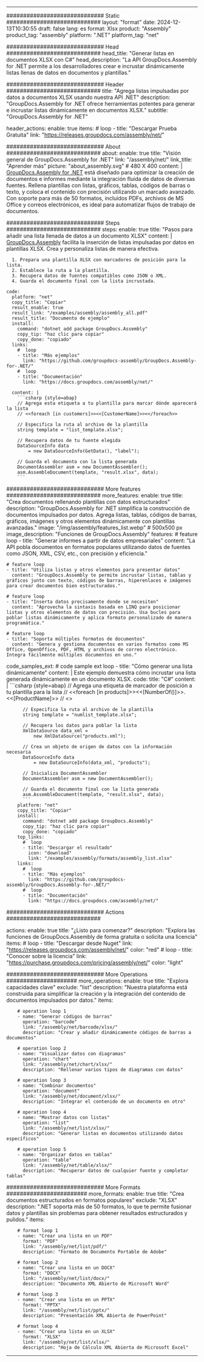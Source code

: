 



---
############################# Static ############################
layout: "format"
date:  2024-12-13T10:30:55
draft: false
lang: es
format: Xlsx
product: "Assembly"
product_tag: "assembly"
platform: ".NET"
platform_tag: "net"

############################# Head ############################
head_title: "Generar listas en documentos XLSX con C#"
head_description: "La API GroupDocs.Assembly for .NET permite a los desarrolladores crear e incrustar dinámicamente listas llenas de datos en documentos y plantillas."

############################# Header ############################
title: "Agrega listas impulsadas por datos a documentos XLSX usando nuestra API .NET" 
description: "GroupDocs.Assembly for .NET ofrece herramientas potentes para generar e incrustar listas dinámicamente en documentos XLSX."
subtitle: "GroupDocs.Assembly for .NET" 

header_actions:
  enable: true
  items:
    #  loop
    - title: "Descargar Prueba Gratuita"
      link: "https://releases.groupdocs.com/assembly/net/"
      
############################# About ############################
about:
    enable: true
    title: "Visión general de GroupDocs.Assembly for .NET"
    link: "/assembly/net/"
    link_title: "Aprender más"
    picture: "about_assembly.svg" # 480 X 400
    content: |
       [GroupDocs.Assembly for .NET](/assembly/net/) está diseñado para optimizar la creación de documentos e informes mediante la integración fluida de datos de diversas fuentes. Rellena plantillas con listas, gráficos, tablas, códigos de barras o texto, y coloca el contenido con precisión utilizando un marcado avanzado. Con soporte para más de 50 formatos, incluidos PDFs, archivos de MS Office y correos electrónicos, es ideal para automatizar flujos de trabajo de documentos.

############################# Steps ############################
steps:
    enable: true
    title: "Pasos para añadir una lista llenada de datos a un documento XLSX"
    content: |
      [GroupDocs.Assembly](/assembly/net/) facilita la inserción de listas impulsadas por datos en plantillas XLSX. Crea y personaliza listas de manera efectiva.
      
      1. Prepara una plantilla XLSX con marcadores de posición para la lista.
      2. Establece la ruta a la plantilla.
      3. Recupera datos de fuentes compatibles como JSON o XML.
      4. Guarda el documento final con la lista incrustada.
   
    code:
      platform: "net"
      copy_title: "Copiar"
      result_enable: true
      result_link: "/examples/assembly/assembly_all.pdf"
      result_title: "Documento de ejemplo"
      install:
        command: "dotnet add package GroupDocs.Assembly"
        copy_tip: "haz clic para copiar"
        copy_done: "copiado"
      links:
        #  loop
        - title: "Más ejemplos"
          link: "https://github.com/groupdocs-assembly/GroupDocs.Assembly-for-.NET/"
        #  loop
        - title: "Documentación"
          link: "https://docs.groupdocs.com/assembly/net/"
          
      content: |
        ```csharp {style=abap}
        // Agrega esta etiqueta a tu plantilla para marcar dónde aparecerá la lista
        // <<foreach [in customers]>><<[CustomerName]>><</foreach>>

        // Especifica la ruta al archivo de la plantilla
        string template = "list_template.xlsx";

        // Recupera datos de tu fuente elegida
        DataSourceInfo data 
            = new DataSourceInfo(GetData(), "label");

        // Guarda el documento con la lista generada
        DocumentAssembler asm = new DocumentAssembler();
        asm.AssembleDocument(template, "result.xlsx", data);
        ```            

############################# More features ############################
more_features:
  enable: true
  title: "Crea documentos rellenando plantillas con datos estructurados"
  description: "GroupDocs.Assembly for .NET simplifica la construcción de documentos impulsados por datos. Agrega listas, tablas, códigos de barras, gráficos, imágenes y otros elementos dinámicamente con plantillas avanzadas."
  image: "/img/assembly/features_list.webp" # 500x500 px
  image_description: "Funciones de GroupDocs.Assembly"
  features:
    # feature loop
    - title: "Generar informes a partir de datos empresariales"
      content: "La API pobla documentos en formatos populares utilizando datos de fuentes como JSON, XML, CSV, etc., con precisión y eficiencia."

    # feature loop
    - title: "Utiliza listas y otros elementos para presentar datos"
      content: "GroupDocs.Assembly te permite incrustar listas, tablas y gráficos junto con texto, códigos de barras, hiperenlaces e imágenes para crear documentos bien estructurados."

    # feature loop
    - title: "Inserta datos precisamente donde se necesiten"
      content: "Aprovecha la sintaxis basada en LINQ para posicionar listas y otros elementos de datos con precisión. Usa bucles para poblar listas dinámicamente y aplica formato personalizado de manera programática."

    # feature loop
    - title: "Soporta múltiples formatos de documentos"
      content: "Genera y gestiona documentos en varios formatos como MS Office, OpenOffice, PDF, HTML y archivos de correo electrónico. Integra fácilmente múltiples documentos en uno."
      
  code_samples_ext:
    # code sample ext loop
    - title: "Cómo generar una lista dinámicamente"
      content: |
        Este ejemplo demuestra cómo incrustar una lista generada dinámicamente en un documento XLSX.
      code:
        title: "C#"
        content: |
          ```csharp {style=abap}
          // Agrega una etiqueta de marcador de posición a tu plantilla para la lista
          // <<foreach [in products]>><<[NumberOf()]>>. <<[ProductName]>>
          // <</foreach>>

          // Especifica la ruta al archivo de la plantilla
          string template = "numlist_template.xlsx";

          // Recupera los datos para poblar la lista
          XmlDataSource data_xml =
              new XmlDataSource("products.xml");

          // Crea un objeto de origen de datos con la información necesaria
          DataSourceInfo data 
              = new DataSourceInfo(data_xml, "products");

          // Inicializa DocumentAssembler
          DocumentAssembler asm = new DocumentAssembler();

          // Guarda el documento final con la lista generada
          asm.AssembleDocument(template, "result.xlsx", data);
          ```
        platform: "net"
        copy_title: "Copiar"
        install:
          command: "dotnet add package GroupDocs.Assembly"
          copy_tip: "haz clic para copiar"
          copy_done: "copiado"
        top_links:
          #  loop
          - title: "Descargar el resultado"
            icon: "download"
            link: "/examples/assembly/formats/assembly_list.xlsx"
        links:
          #  loop
          - title: "Más ejemplos"
            link: "https://github.com/groupdocs-assembly/GroupDocs.Assembly-for-.NET/"
          #  loop
          - title: "Documentación"
            link: "https://docs.groupdocs.com/assembly/net/"
            

            


############################# Actions ############################

actions:
  enable: true
  title: "¿Listo para comenzar?"
  description: "Explora las funciones de GroupDocs.Assembly de forma gratuita o solicita una licencia"
  items:
    #  loop
    - title: "Descargar desde Nuget"
      link: "https://releases.groupdocs.com/assembly/net/"
      color: "red"
        #  loop
    - title: "Conocer sobre la licencia"
      link: "https://purchase.groupdocs.com/pricing/assembly/net/"
      color: "light"


############################# More Operations #####################
more_operations:
    enable: true
    title: "Explora capacidades clave"
    exclude: "list"
    description: "Nuestra plataforma está construida para simplificar la creación y la integración del contenido de documentos impulsados por datos."
    items: 
          
        # operation loop 1
        - name: "Generar códigos de barras"
          operation: "barcode"
          link: "/assembly/net/barcode/xlsx/"
          description: "Crear y añadir dinámicamente códigos de barras a documentos"

        # operation loop 2
        - name: "Visualizar datos con diagramas"
          operation: "chart"
          link: "/assembly/net/chart/xlsx/"
          description: "Rellenar varios tipos de diagramas con datos"

        # operation loop 3
        - name: "Combinar documentos"
          operation: "document"
          link: "/assembly/net/document/xlsx/"
          description: "Integrar el contenido de un documento en otro"

        # operation loop 4
        - name: "Mostrar datos con listas"
          operation: "list"
          link: "/assembly/net/list/xlsx/"
          description: "Generar listas en documentos utilizando datos específicos"

        # operation loop 5
        - name: "Organizar datos en tablas"
          operation: "table"
          link: "/assembly/net/table/xlsx/"
          description: "Recuperar datos de cualquier fuente y completar tablas"
         
          
############################# More Formats ########################
more_formats:
    enable: true
    title: "Crea documentos estructurados en formatos populares"
    exclude: "XLSX"
    description: ".NET soporta más de 50 formatos, lo que te permite fusionar datos y plantillas sin problemas para obtener resultados estructurados y pulidos."
    items: 
          
        # format loop 1
        - name: "Crear una lista en un PDF"
          format: "PDF"
          link: "/assembly/net/list/pdf/"
          description: "Formato de Documento Portable de Adobe"
          
        # format loop 2
        - name: "Crear una lista en un DOCX"
          format: "DOCX"
          link: "/assembly/net/list/docx/"
          description: "Documento XML Abierto de Microsoft Word"
          
        # format loop 3
        - name: "Crear una lista en un PPTX"
          format: "PPTX"
          link: "/assembly/net/list/pptx/"
          description: "Presentación XML Abierta de PowerPoint"
          
        # format loop 4
        - name: "Crear una lista en un XLSX"
          format: "XLSX"
          link: "/assembly/net/list/xlsx/"
          description: "Hoja de Cálculo XML Abierta de Microsoft Excel"


          

---